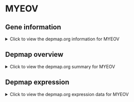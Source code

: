 <h1>MYEOV</h1>

<h2>Gene information</h2>
<details>
  <summary>Click to view the depmap.org information for MYEOV</summary>
  <iframe src="https://depmap.org/portal/gene/MYEOV?tab=about" style="border:none;width:100%;height:800px"></iframe>
</details>

<h2>Depmap overview</h2>
<details>
  <summary>Click to view the depmap.org summary for MYEOV</summary>
  <iframe src="https://depmap.org/portal/gene/MYEOV?tab=overview" style="border:none;width:100%;height:800px"></iframe>
</details>

<h2>Depmap expression</h2>
<details>
  <summary>Click to view the depmap.org expression data for MYEOV</summary>
  <iframe src="https://depmap.org/portal/gene/MYEOV?tab=characterization" style="border:none;width:100%;height:800px"></iframe>
</details>


<!--
<h2>Reactome Pathway diagram</h2>
<details>
  <summary>Click to view Reactome pathway for MYEOV</summary>
  PNAME
</details>
-->


